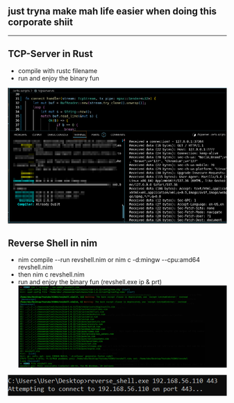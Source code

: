 ## just tryna make mah life easier when doing this corporate shiit

------------------------------------------------------------------------------

## TCP-Server in Rust
- compile with rustc filename
- run and enjoy the binary fun

![alt text](image.png)

## Reverse Shell in nim
- nim compile --run revshell.nim or nim c -d:mingw --cpu:amd64 revshell.nim
- then nim c revshell.nim
- run and enjoy the binary fun (revshell.exe ip & prt)
![alt text](image-1.png)

![alt text](image-2.png)